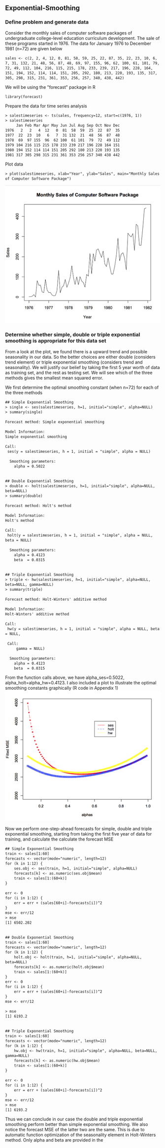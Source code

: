 ## Exponential-Smoothing

### Define problem and generate data
Consider the monthly sales of computer software packages of undergraduate college-level education curriculum development. The sale of these programs started in 1976. The data for January 1976 to December 1981 (n=72) are given below
```
sales <- c(2, 2, 4, 12, 0, 81, 58, 59, 25, 22, 87, 35, 22, 23, 10, 6, 7, 31, 132, 21, 48, 56, 87, 48, 69, 97, 155, 96, 62, 100, 61, 101, 79, 72, 49, 112, 104, 216, 115, 215, 178, 233, 239, 217, 196, 228, 164, 151, 194, 152, 114, 114, 151, 205, 292, 180, 213, 220, 193, 135, 317, 305, 298, 315, 231, 361, 353, 256, 257, 340, 438, 442)
```

We will be using the "forecast" package in R
```
library(forecast)
```

Prepare the data for time series analysis
```
> salestimeseries <- ts(sales, frequency=12, start=c(1976, 1))
> salestimeseries
     Jan Feb Mar Apr May Jun Jul Aug Sep Oct Nov Dec
1976   2   2   4  12   0  81  58  59  25  22  87  35
1977  22  23  10   6   7  31 132  21  48  56  87  48
1978  69  97 155  96  62 100  61 101  79  72  49 112
1979 104 216 115 215 178 233 239 217 196 228 164 151
1980 194 152 114 114 151 205 292 180 213 220 193 135
1981 317 305 298 315 231 361 353 256 257 340 438 442
```

Plot data
```
> plot(salestimeseries, xlab="Year", ylab="Sales", main="Monthly Sales of Computer Software Package")
```
![original resid dist](https://github.com/xinyix/Exponential-Smoothing/blob/master/sales.png?raw=true)


### Determine whether simple, double or triple exponential smoothing is appropriate for this data set
From a look at the plot, we found there is a upward trend and possible seasonality in our data. So the better choices are either double (considers trend element) or triple exponential smoothing (considers trend and seasonality). We will justify our belief by taking the first 5 year worth of data as training set, and the rest as testing set. We will see which of the three methods gives the smallest mean squared error.  

We first determine the optimal smoothing constant (when n=72) for each of the three methods
```
## Simple Exponential Smoothing
> single <- ses(salestimeseries, h=1, initial="simple", alpha=NULL)
> summary(single)

Forecast method: Simple exponential smoothing

Model Information:
Simple exponential smoothing 

Call:
 ses(y = salestimeseries, h = 1, initial = "simple", alpha = NULL) 

  Smoothing parameters:
    alpha = 0.5022 
    
    
## Double Exponential Smoothing
> double <- holt(salestimeseries, h=1, initial="simple", alpha=NULL, beta=NULL)
> summary(double)

Forecast method: Holt's method

Model Information:
Holt's method 

Call:
 holt(y = salestimeseries, h = 1, initial = "simple", alpha = NULL, beta = NULL) 

  Smoothing parameters:
    alpha = 0.4123 
    beta  = 0.0315 


## Triple Exponential Smoothing
> triple <- hw(salestimeseries, h=1, initial="simple", alpha=NULL, beta=NULL, gamma=NULL)
> summary(triple)

Forecast method: Holt-Winters' additive method

Model Information:
Holt-Winters' additive method 

Call:
 hw(y = salestimeseries, h = 1, initial = "simple", alpha = NULL, beta = NULL,  

 Call:
     gamma = NULL) 

  Smoothing parameters:
    alpha = 0.4123 
    beta  = 0.0315 
```

From the function calls above, we have alpha_ses=0.5022, alpha_holt=alpha_hw=0.4123. I also included a plot to illustrate the optimal smoothing constants graphically (R code in Appendix 1)
![original resid dist](https://github.com/xinyix/Exponential-Smoothing/blob/master/alphas.png?raw=true)

Now we perform one-step-ahead forecasts for simple, double and triple exponential smoothing, starting from taking the first five year of data for training, and calculate the calculate the forecast MSE
```
## Simple Exponential Smoothing
train <- sales[1:60]
forecasts <- vector(mode="numeric", length=12)
for (k in 1:12) {
	ses.obj <- ses(train, h=1, initial="simple", alpha=NULL)
	forecasts[k] <- as.numeric(ses.obj$mean)
	train <- sales[1:(60+k)]
}

err <- 0
for (i in 1:12) {
	err = err + (sales[60+i]-forecasts[i])^2
}
mse <- err/12
> mse
[1] 6502.202


## Double Exponential Smoothing 
train <- sales[1:60]
forecasts <- vector(mode="numeric", length=12)
for (k in 1:12) {
	holt.obj <- holt(train, h=1, initial="simple", alpha=NULL, beta=NULL)
	forecasts[k] <- as.numeric(holt.obj$mean)
	train <- sales[1:(60+k)]
}
err <- 0
for (i in 1:12) {
	err = err + (sales[60+i]-forecasts[i])^2
}
mse <- err/12

> mse
[1] 6193.2


## Triple Exponential Smoothing
train <- sales[1:60]
forecasts <- vector(mode="numeric", length=12)
for (k in 1:12) {
	hw.obj <- hw(train, h=1, initial="simple", alpha=NULL, beta=NULL, gamma=NULL)
	forecasts[k] <- as.numeric(hw.obj$mean)
	train <- sales[1:(60+k)]
}

err <- 0
for (i in 1:12) {
	err = err + (sales[60+i]-forecasts[i])^2
}
mse <- err/12
> mse
[1] 6193.2
```
Thus we can conclude in our case the double and triple exponential smoothing perform better than simple exponential smoothing. We also notice the forecast MSE of the latter two are the same. This is due to automatic function optimization of the seasonality element in Holt-Winters method. Only alpha and beta are provided in the 
